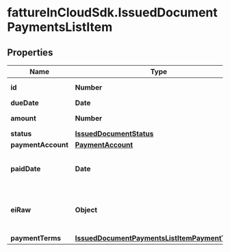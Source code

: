 # fattureInCloudSdk.IssuedDocumentPaymentsListItem

## Properties

Name | Type | Description | Notes
------------ | ------------- | ------------- | -------------
**id** | **Number** | Unique identifier. | [optional] 
**dueDate** | **Date** | Due date. | [optional] 
**amount** | **Number** | Payment amount. | [optional] 
**status** | [**IssuedDocumentStatus**](IssuedDocumentStatus.md) |  | [optional] 
**paymentAccount** | [**PaymentAccount**](PaymentAccount.md) |  | [optional] 
**paidDate** | **Date** | Payment date. [Only if status is paid] | [optional] 
**eiRaw** | **Object** | Advanced raw attributes for e-invoices. | [optional] 
**paymentTerms** | [**IssuedDocumentPaymentsListItemPaymentTerms**](IssuedDocumentPaymentsListItemPaymentTerms.md) |  | [optional] 


